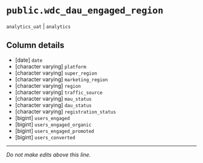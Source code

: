 # `public.wdc_dau_engaged_region`
`analytics_uat` | `analytics`

## Column details
* [date]      `date`
* [character varying] `platform`
* [character varying] `super_region`
* [character varying] `marketing_region`
* [character varying] `region`
* [character varying] `traffic_source`
* [character varying] `mau_status`
* [character varying] `dau_status`
* [character varying] `registration_status`
* [bigint]    `users_engaged`
* [bigint]    `users_engaged_organic`
* [bigint]    `users_engaged_promoted`
* [bigint]    `users_converted`

-------------------------------------------------------------------------------
*Do not make edits above this line.*
